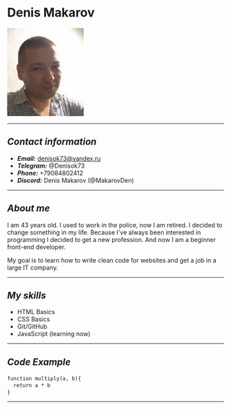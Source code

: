 #   Denis Makarov
![profile-photo](my_photo.jpg)
___________________________________
##   ***Contact information***
* ***Email:***    denisok73@yandex.ru
* ***Telegram:*** @Denisok73
* ***Phone:***     +79084802412
* ***Discord:***    Denis Makarov (@MakarovDen)
___________________________________
##   ***About me***

I am 43 years old. I used to work in the police, now I am retired. I decided to change something in my life. Because I've always been interested in programming I decided to get a new profession. And now I am a beginner front-end developer. 

My goal is to learn how to write clean code for websites and get a job in a large IT company. 
___________________________________
##   ***My skills***
+   HTML Basics
+   CSS Basics
+   Git/GitHub
+   JavaScript (learning now)
___________________________________
##  ***Code Example***
```
function multiply(a, b){
  return a * b
}
```
___________________________________